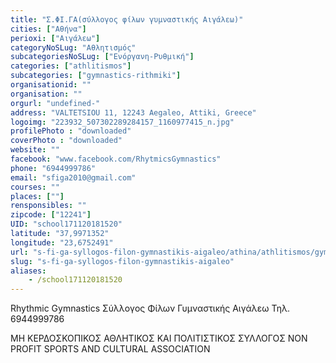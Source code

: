 ```yaml
---
title: "Σ.ΦΙ.ΓΑ(σύλλογος φίλων γυμναστικής Αιγάλεω)"
cities: ["Αθήνα"]
perioxi: ["Αιγάλεω"]
categoryNoSLug: "Αθλητισμός"
subcategoriesNoSLug: ["Ενόργανη-Ρυθμική"]
categories: ["athlitismos"]
subcategories: ["gymnastics-rithmiki"]
organisationid: ""
organisation: ""
orgurl: "undefined-"
address: "VALTETSIOU 11, 12243 Aegaleo, Attiki, Greece"
logoimg: "223932_507302289284157_1160977415_n.jpg"
profilePhoto : "downloaded"
coverPhoto : "downloaded"
website: ""
facebook: "www.facebook.com/RhytmicsGymnastics"
phone: "6944999786"
email: "sfiga2010@gmail.com"
courses: ""
places: [""]
rensponsibles: ""
zipcode: ["12241"]
UID: "school171120181520"
latitude: "37,9971352"
longitude: "23,6752491"
url: "s-fi-ga-syllogos-filon-gymnastikis-aigaleo/athina/athlitismos/gymnastics-rithmiki"
slug: "s-fi-ga-syllogos-filon-gymnastikis-aigaleo"
aliases:
    - /school171120181520
---
```



Rhythmic Gymnastics Σύλλογος Φίλων Γυμναστικής Αιγάλεω Τηλ. 6944999786

ΜΗ ΚΕΡΔΟΣΚΟΠΙΚΟΣ ΑΘΛΗΤΙΚΟΣ ΚΑΙ ΠΟΛΙΤΙΣΤΙΚΟΣ ΣΥΛΛΟΓΟΣ NON PROFIT SPORTS AND CULTURAL ASSOCIATION